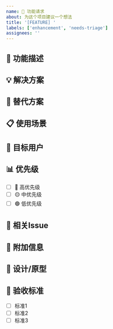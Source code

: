 ```yaml
---
name: 🚀 功能请求
about: 为这个项目建议一个想法
title: '[FEATURE] '
labels: ['enhancement', 'needs-triage']
assignees: ''
---
```


## 🚀 功能描述
<!-- 请清晰简洁地描述你想要的功能 -->

## 💡 解决方案
<!-- 请详细描述你想要的解决方案 -->

## 🔄 替代方案
<!-- 请描述你考虑过的任何替代解决方案或功能 -->

## 📋 使用场景
<!-- 请描述这个功能的使用场景和用户价值 -->

## 🎯 目标用户
<!-- 请描述谁会使用这个功能 -->

## 📊 优先级
<!-- 请选择优先级 -->
- [ ] 🔴 高优先级
- [ ] 🟡 中优先级  
- [ ] 🟢 低优先级

## 🔗 相关Issue
<!-- 如果有相关的Issue，请链接到这里 -->

## 📝 附加信息
<!-- 添加任何其他关于功能请求的上下文信息 -->

## 🎨 设计/原型
<!-- 如果有设计稿或原型，请提供链接或截图 -->

## 🧪 验收标准
<!-- 请描述如何验证这个功能是否成功实现 -->
- [ ] 标准1
- [ ] 标准2
- [ ] 标准3
